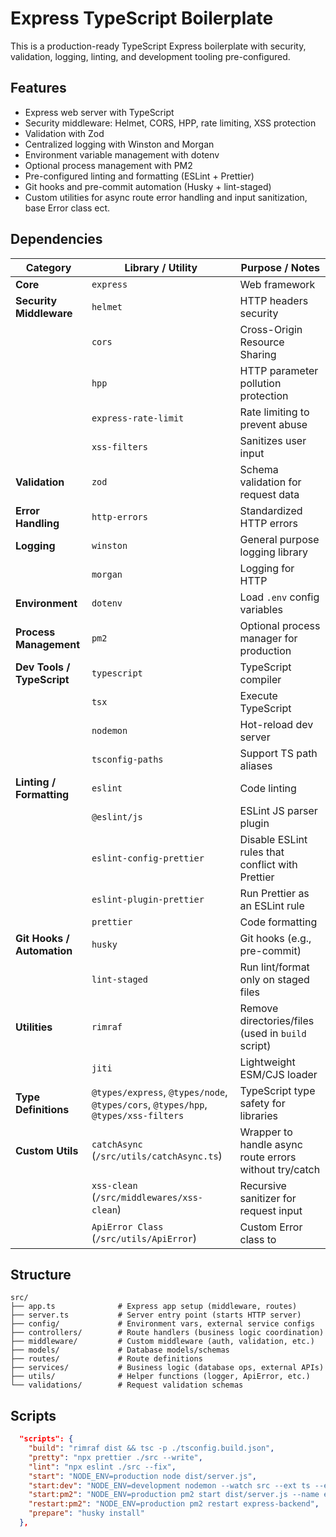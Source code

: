 
# Express TypeScript Boilerplate

This is a production-ready TypeScript Express boilerplate with security, validation, logging, linting, and development tooling pre-configured.

## Features

- Express web server with TypeScript
- Security middleware: Helmet, CORS, HPP, rate limiting, XSS protection
- Validation with Zod
- Centralized logging with Winston and Morgan
- Environment variable management with dotenv
- Optional process management with PM2
- Pre-configured linting and formatting (ESLint + Prettier)
- Git hooks and pre-commit automation (Husky + lint-staged)
- Custom utilities for async route error handling and input sanitization, base Error class ect.

## Dependencies

| Category | Library / Utility | Purpose / Notes |
|----------|-----------------|----------------|
| **Core** | `express` | Web framework |
| **Security Middleware** | `helmet` | HTTP headers security |
|  | `cors` | Cross-Origin Resource Sharing |
|  | `hpp` | HTTP parameter pollution protection |
|  | `express-rate-limit` | Rate limiting to prevent abuse |
|  | `xss-filters` | Sanitizes user input |
| **Validation** | `zod` | Schema validation for request data |
| **Error Handling** | `http-errors` | Standardized HTTP errors |
| **Logging** | `winston` | General purpose logging library |
|  | `morgan` | Logging for HTTP |
| **Environment** | `dotenv` | Load `.env` config variables |
| **Process Management** | `pm2` | Optional process manager for production |
| **Dev Tools / TypeScript** | `typescript` | TypeScript compiler |
|  | `tsx` | Execute TypeScript |
|  | `nodemon` | Hot-reload dev server |
|  | `tsconfig-paths` | Support TS path aliases |
| **Linting / Formatting** | `eslint` | Code linting |
|  | `@eslint/js` | ESLint JS parser plugin |
|  | `eslint-config-prettier` | Disable ESLint rules that conflict with Prettier |
|  | `eslint-plugin-prettier` | Run Prettier as an ESLint rule |
|  | `prettier` | Code formatting |
| **Git Hooks / Automation** | `husky` | Git hooks (e.g., pre-commit) |
|  | `lint-staged` | Run lint/format only on staged files |
| **Utilities** | `rimraf` | Remove directories/files (used in `build` script) |
|  | `jiti` | Lightweight ESM/CJS loader |
| **Type Definitions** | `@types/express`, `@types/node`, `@types/cors`, `@types/hpp`, `@types/xss-filters` | TypeScript type safety for libraries |
| **Custom Utils** | `catchAsync` (`/src/utils/catchAsync.ts`) | Wrapper to handle async route errors without try/catch |
|  | `xss-clean` (`/src/middlewares/xss-clean`) | Recursive sanitizer for request input |
|  | `ApiError Class` (`/src/utils/ApiError`) | Custom Error class to |

## Structure
```
src/
├── app.ts              # Express app setup (middleware, routes)
├── server.ts           # Server entry point (starts HTTP server)
├── config/             # Environment vars, external service configs
├── controllers/        # Route handlers (business logic coordination)
├── middleware/         # Custom middleware (auth, validation, etc.)
├── models/             # Database models/schemas
├── routes/             # Route definitions
├── services/           # Business logic (database ops, external APIs)
├── utils/              # Helper functions (logger, ApiError, etc.)
└── validations/        # Request validation schemas
```

## Scripts

```json
  "scripts": {
    "build": "rimraf dist && tsc -p ./tsconfig.build.json",
    "pretty": "npx prettier ./src --write",
    "lint": "npx eslint ./src --fix",
    "start": "NODE_ENV=production node dist/server.js",
    "start:dev": "NODE_ENV=development nodemon --watch src --ext ts --exec tsx src/server.ts",
    "start:pm2": "NODE_ENV=production pm2 start dist/server.js --name express-backend",
    "restart:pm2": "NODE_ENV=production pm2 restart express-backend",
    "prepare": "husky install"
  },
  ```
